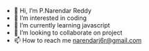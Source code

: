 - 👋 Hi, I’m P.Narendar Reddy
- 👀 I’m interested in coding
- 🌱 I’m currently learning javascript
- 💞️ I’m looking to collaborate on project
- 📫 How to reach me narendarj6r@gmail.com
  

<!---
Narendar-Reddy-P/Narendar-Reddy-P is a ✨ special ✨ repository because its `README.md` (this file) appears on your GitHub profile.
You can click the Preview link to take a look at your changes.
--->
